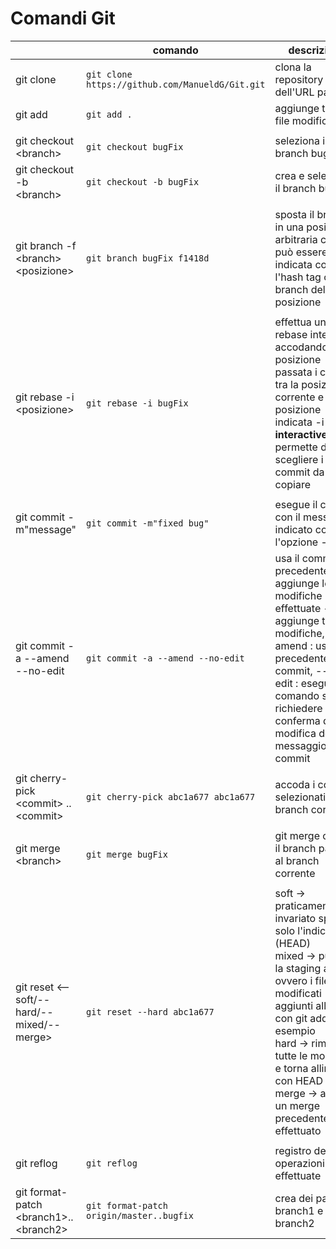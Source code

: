 # Comandi Git 

|                |comando                        |descrizione                  |
|----------------|-------------------------------|-----------------------------|
|git clone       |`git clone https://github.com/ManueldG/Git.git`|clona la repository dell'URL passato           |
|git add         |`git add .` |aggiunge tutti i file modificati            |
| | | |
|git checkout \<branch\>   |`git checkout bugFix`| seleziona il branch bugFix |
|git checkout -b \<branch\>   |`git checkout -b bugFix`| crea e seleziona il branch bugFix |
| | | |
|git branch -f \<branch\> \<posizione\>  |`git branch bugFix f1418d`| sposta il branch in una posizione arbitraria che può essere indicata con l'hash tag o branch della posizione|
| | | |
|git rebase -i \<posizione\> | `git rebase -i bugFix` |effettua un rebase interattivo accodando alla posizione passata i commit tra la posizione corrente e la posizione indicata -i indica **interactive** permette di scegliere i commit da copiare|
| | | |
|git commit -m"message"         |`git commit -m"fixed bug"`|esegue il commit con il messaggio indicato con l'opzione -m|
| git commit -a --amend --no-edit |`git commit -a --amend --no-edit`| usa il commit precedente e aggiunge le modifiche effettuate -a : aggiunge tutte le modifiche, --amend : usa il precedente commit, --no-edit : esegue il comando senza richiedere conferma della modifica del messaggio del commit |
| | | |
|git cherry-pick \<commit\> .. \<commit\> |`git cherry-pick abc1a677 abc1a677`| accoda i commit selezionati al branch corrente|
||||
| git merge \<branch\> |`git merge bugFix `| git merge collega il branch passato al branch corrente |
||||
| git reset <--soft/--hard/--mixed/--merge> <commit>|`git reset --hard abc1a677`| soft -> praticamente invariato sposta solo l'indice (HEAD)<br> mixed -> pulisce la staging area ovvero i file modificati aggiunti alla coda con git add per esempio<br>hard -> rimuove tutte le modifiche e torna allineato con HEAD<br>merge -> annulla un merge precedentemente effettuato
||||
|git reflog |`git reflog`| registro delle operazioni effettuate |
|git format-patch \<branch1\>..\<branch2\> |`git format-patch origin/master..bugfix`| crea dei patch tra branch1 e branch2 |

